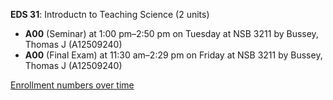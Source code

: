 **EDS 31**: Introductn to Teaching Science (2 units)

- **A00** (Seminar) at 1:00 pm–2:50 pm on Tuesday at NSB 3211 by Bussey, Thomas J (A12509240)
- **A00** (Final Exam) at 11:30 am–2:29 pm on Friday at NSB 3211 by Bussey, Thomas J (A12509240)

[Enrollment numbers over time](./EDS31.tsv)
